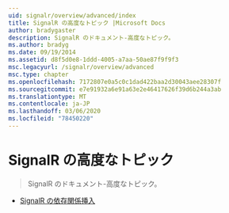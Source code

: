 ```yaml
---
uid: signalr/overview/advanced/index
title: SignalR の高度なトピック |Microsoft Docs
author: bradygaster
description: SignalR のドキュメント-高度なトピック。
ms.author: bradyg
ms.date: 09/19/2014
ms.assetid: d8f5d0e8-1ddd-4005-a7aa-50ae87f9f9f3
msc.legacyurl: /signalr/overview/advanced
msc.type: chapter
ms.openlocfilehash: 7172807e0a5c0c1dad422baa2d30043aee28307f
ms.sourcegitcommit: e7e91932a6e91a63e2e46417626f39d6b244a3ab
ms.translationtype: MT
ms.contentlocale: ja-JP
ms.lasthandoff: 03/06/2020
ms.locfileid: "78450220"
---
```

# <a name="signalr-advanced-topics"></a>SignalR の高度なトピック

> SignalR のドキュメント-高度なトピック。

- [SignalR の依存関係挿入](dependency-injection.md)
